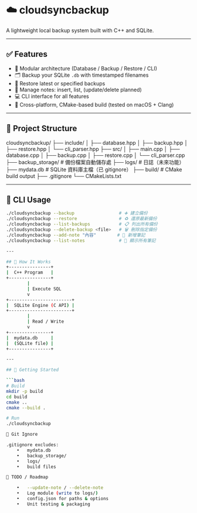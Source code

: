 # ☁️ cloudsyncbackup

A lightweight local backup system built with C++ and SQLite.

---

## ✅ Features

- 🧱 Modular architecture (Database / Backup / Restore / CLI)
- 🗂 Backup your SQLite `.db` with timestamped filenames
- 🔁 Restore latest or specified backups
- 📝 Manage notes: insert, list, (update/delete planned)
- 💻 CLI interface for all features
- 🌱 Cross-platform, CMake-based build (tested on macOS + Clang)

---

## 📁 Project Structure
cloudsyncbackup/
├── include/
│   ├── database.hpp
│   ├── backup.hpp
│   ├── restore.hpp
│   └── cli_parser.hpp
├── src/
│   ├── main.cpp
│   ├── database.cpp
│   ├── backup.cpp
│   ├── restore.cpp
│   └── cli_parser.cpp
├── backup_storage/      # 備份檔案自動儲存處
├── logs/                # 日誌（未來功能）
├── mydata.db            # SQLite 資料庫主檔（已 gitignore）
├── build/               # CMake build output
├── .gitignore
└── CMakeLists.txt

---

## 🧭 CLI Usage

```bash
./cloudsyncbackup --backup                 # ➕ 建立備份
./cloudsyncbackup --restore                # ♻️ 還原最新備份
./cloudsyncbackup --list-backups           # 📋 列出所有備份
./cloudsyncbackup --delete-backup <file>   # 🗑️ 刪除指定備份
./cloudsyncbackup --add-note "內容"        # 📝 新增筆記
./cloudsyncbackup --list-notes             # 📓 顯示所有筆記

---

## 🧪 How It Works
+----------------+
|  C++ Program   |
+----------------+
        |
        | Execute SQL
        v
+------------------------+
|  SQLite Engine (C API) |
+------------------------+
        |
        | Read / Write
        v
+----------------+
|  mydata.db     |
|  (SQLite file) |
+----------------+

---

## 🧭 Getting Started

```bash
# Build
mkdir -p build
cd build
cmake ..
cmake --build .

# Run
./cloudsyncbackup

🔐 Git Ignore

.gitignore excludes:
	•	mydata.db
	•	backup_storage/
	•	logs/
	•	build files

🧩 TODO / Roadmap

	•	--update-note / --delete-note
	•	Log module (write to logs/)
	•	config.json for paths & options
	•	Unit testing & packaging
